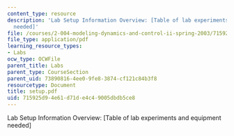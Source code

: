 ```yaml
---
content_type: resource
description: 'Lab Setup Information Overview: [Table of lab experiments and equipment
  needed]'
file: /courses/2-004-modeling-dynamics-and-control-ii-spring-2003/715925d94e61d71de4c49005dbdb5ce8_setup.pdf
file_type: application/pdf
learning_resource_types:
- Labs
ocw_type: OCWFile
parent_title: Labs
parent_type: CourseSection
parent_uid: 73890816-4ee0-9fe8-3874-cf121c84b3f8
resourcetype: Document
title: setup.pdf
uid: 715925d9-4e61-d71d-e4c4-9005dbdb5ce8
---
```

Lab Setup Information Overview: [Table of lab experiments and equipment needed]

